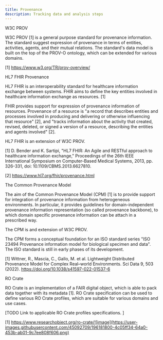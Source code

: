 ```yaml
---
title: Provenance
description: Tracking data and analysis steps
---
```


W3C PROV

W3C PROV [1] is a general purpose standard for provenance information. The standard suggest expression of provenance in terms of entities, activities, agents, and their mutual relations. The standard's data model is built on the top of the PROV-O ontology, which can be extended for various domains. 

[1] https://www.w3.org/TR/prov-overview/

HL7 FHIR Provenance

HL7 FHIR is an interoperability standard for healthcare information exchange between systems. FHIR aims to define the key entities involved in healthcare information exchange as resources. [1]

FHIR provides support for expression of provenance information of resources. Provenance of a resource is "a record that describes entities and processes involved in producing and delivering or otherwise influencing that resource" [2], and "tracks information about the activity that created, revised, deleted, or signed a version of a resource, describing the entities and agents involved" [2].

HL7 FHIR is an extension of W3C PROV. 

[1] D. Bender and K. Sartipi, "HL7 FHIR: An Agile and RESTful approach to healthcare information exchange," Proceedings of the 26th IEEE International Symposium on Computer-Based Medical Systems, 2013, pp. 326-331, doi: 10.1109/CBMS.2013.6627810.

[2] https://www.hl7.org/fhir/provenance.html

The Common Provenance Model

The aim of the Common Provenance Model (CPM) [1] is to provide support for integration of provenance information from heterogeneous environments. In particular, it provides guidelines for domain-independent provenance information representation (so called provenance backbone), to which domain specific provenance information can be attach in a prescribed way.

The CPM is and extension of W3C PROV.

The CPM forms a conceptual foundation for an ISO standard series "ISO 23494 Provenance information model for biological specimen and data". The ISO standard is still in early phases of its development. 

[1] Wittner, R., Mascia, C., Gallo, M. et al. Lightweight Distributed Provenance Model for Complex Real–world Environments. Sci Data 9, 503 (2022). https://doi.org/10.1038/s41597-022-01537-6

RO Crate

RO Crate is an implementation of a FAIR digital object, which is able to pack data together with its metadata [1]. RO Crate specification can be used to define various RO Crate profiles, which are suitable for various domains and use cases. 

[TODO Link to applicable RO Crate profiles specifications. ]

[1] https://www.researchobject.org/ro-crate/![image](https://user-images.githubusercontent.com/45092709/196181800-4c05ff34-64a0-453b-ab01-9c7ee808f606.png)
